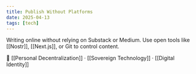 ```yaml
---
title: Publish Without Platforms
date: 2025-04-13
tags: [tech]
---
```


Writing online without relying on Substack or Medium. Use open tools like [[Nostr]], [[Next.js]], or Git to control content.

📎 [[Personal Decentralization]] · [[Sovereign Technology]] · [[Digital Identity]]
